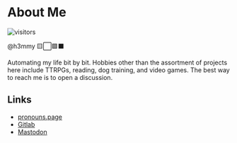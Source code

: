 # About Me
![visitors](https://visitor-badge.glitch.me/badge?page_id=h3mmy&left_color=green&right_color=red)

@h3mmy 🟨⬜️🟪⬛️

Automating my life bit by bit.
Hobbies other than the assortment of projects here include TTRPGs, reading, dog training, and video games.
The best way to reach me is to open a discussion.

## Links

- [pronouns.page](https://en.pronouns.page/@h3mmy)
- [Gitlab](https://gitlab.com/h3mmy)
- [Mastodon](https://tech.lgbt/@h3mmy)
